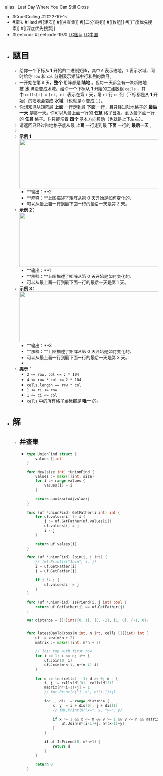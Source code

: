 alias:: Last Day Where You Can Still Cross

- #CruelCoding #2022-10-15
- #算法 #Hard #[[矩阵]] #[[并查集]] #[[二分查找]] #[[数组]] #[[广度优先搜索]] #[[深度优先搜索]]
- #Leetcode #Leetcode-1970 [LC国际](https://leetcode.com/problems/last-day-where-you-can-still-cross/) [LC中国](https://leetcode.cn/problems/last-day-where-you-can-still-cross/)
- # 题目
	- 给你一个下标从 **1** 开始的二进制矩阵，其中 `0` 表示陆地，`1` 表示水域。同时给你 `row` 和 `col` 分别表示矩阵中行和列的数目。
	- 一开始在第 `0` 天，**整个** 矩阵都是 **陆地** 。但每一天都会有一块新陆地被 **水** 淹没变成水域。给你一个下标从 **1** 开始的二维数组 `cells` ，其中 `cells[i] = [ri, ci]` 表示在第 `i` 天，第 `ri` 行 `ci` 列（下标都是从 **1** 开始）的陆地会变成 **水域** （也就是 `0` 变成 `1` ）。
	- 你想知道从矩阵最 **上面** 一行走到最 **下面** 一行，且只经过陆地格子的 **最后一天** 是哪一天。你可以从最上面一行的 **任意** 格子出发，到达最下面一行的 **任意** 格子。你只能沿着 **四个** 基本方向移动（也就是上下左右）。
	- 请返回只经过陆地格子能从最 **上面** 一行走到最 **下面** 一行的 **最后一天** 。
	-
	- **示例 1：**
	  		<img alt="" src="https://assets.leetcode.com/uploads/2021/07/27/1.png" style="width: 624px; height: 162px;">
		- **输出：**2
		- **解释：**上图描述了矩阵从第 0 天开始是如何变化的。
		- 可以从最上面一行到最下面一行的最后一天是第 2 天。
	- **示例 2：**
	  		<img alt="" src="https://assets.leetcode.com/uploads/2021/07/27/2.png" style="width: 504px; height: 178px;">
		- **输出：**1
		- **解释：**上图描述了矩阵从第 0 天开始是如何变化的。
		- 可以从最上面一行到最下面一行的最后一天是第 1 天。
	- **示例 3：**
	  		<img alt="" src="https://assets.leetcode.com/uploads/2021/07/27/3.png" style="width: 666px; height: 167px;">
		- **输出：**3
		- **解释：**上图描述了矩阵从第 0 天开始是如何变化的。
		- 可以从最上面一行到最下面一行的最后一天是第 3 天。
		-
	- **提示：**
		- `2 <= row, col <= 2 * 104`
		- `4 <= row * col <= 2 * 104`
		- `cells.length == row * col`
		- `1 <= ri <= row`
		- `1 <= ci <= col`
		- `cells` 中的所有格子坐标都是 **唯一** 的。
- # 解
	- ## 并查集
		- ```go
		  type UnionFind struct {
		      values []int
		  }
		  
		  func New(size int) *UnionFind {
		      values := make([]int, size)
		      for i := range values {
		          values[i] = i
		      }
		      
		      return &UnionFind{values}
		  }
		  
		  func (uf *UnionFind) GetFather(i int) int {
		      for uf.values[i] != i {
		          j := uf.GetFather(uf.values[i])
		          uf.values[i] = j
		          i = j
		      }
		      
		      return uf.values[i]
		  }
		  
		  func (uf *UnionFind) Join(i, j int) {
		      // fmt.Println("Join", i, j)
		      i = uf.GetFather(i)
		      j = uf.GetFather(j)
		      
		      if i != j {
		          uf.values[i] = j
		      }
		  }
		  
		  func (uf *UnionFind) IsFriend(i, j int) bool {
		      return uf.GetFather(i) == uf.GetFather(j)
		  }
		  
		  var distance = [][]int{{0, 1}, {0, -1}, {1, 0}, {-1, 0}}
		  
		  
		  func latestDayToCross(m int, n int, cells [][]int) int {    
		      uf := New(m*n + 2)
		      matrix := make([]int, m*n + 2)
		      
		      // join top with first row
		      for i := 1; i <= n; i++ {
		          uf.Join(0, i)
		          uf.Join(m*n+1, n*(m-1)+i)
		      }
		      
		      for d := len(cells) - 1; d >= 0; d-- {
		          i, j := cells[d][0], cells[d][1]
		          matrix[n*(i-1)+j] = 1
		          // fmt.Println("1 ->", n*(i-1)+j)
		          
		          for _, dis := range distance {
		              x, y := i + dis[0], j + dis[1]
		              // fmt.Println("x=", x, "y=", y)
		              
		              if x >= 1 && x <= m && y >= 1 && y <= n && matrix[n*(x-1)+y] == 1 {
		                  uf.Join(n*(i-1)+j, n*(x-1)+y)
		              }
		          }
		          
		          if uf.IsFriend(0, m*n+1) {
		              return d
		          }
		      }
		      
		      return 0
		  }
		  ```